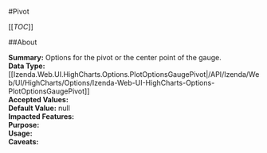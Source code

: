#Pivot

[[_TOC_]]

##About

**Summary:**  Options for the pivot or the center point of the gauge.   
**Data Type:** [[Izenda.Web.UI.HighCharts.Options.PlotOptionsGaugePivot|/API/Izenda/Web/UI/HighCharts/Options/Izenda-Web-UI-HighCharts-Options-PlotOptionsGaugePivot]]  
**Accepted Values:**   
**Default Value:** null  
**Impacted Features:**   
**Purpose:**   
**Usage:**   
**Caveats:**   

